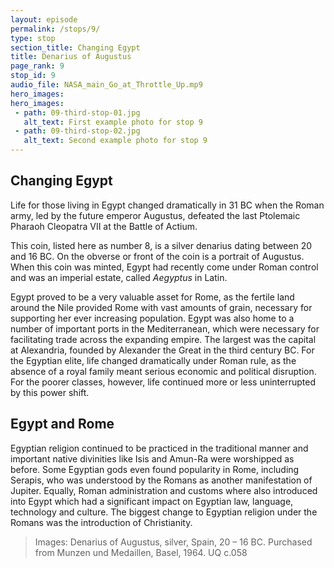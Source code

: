 ```yaml
---
layout: episode
permalink: /stops/9/
type: stop
section_title: Changing Egypt
title: Denarius of Augustus
page_rank: 9
stop_id: 9
audio_file: NASA_main_Go_at_Throttle_Up.mp9
hero_images:
hero_images:
 - path: 09-third-stop-01.jpg
   alt_text: First example photo for stop 9
 - path: 09-third-stop-02.jpg
   alt_text: Second example photo for stop 9
---
```


## Changing Egypt 

Life for those living in Egypt changed dramatically in 31 BC when the Roman army, led by the future emperor Augustus, defeated the last Ptolemaic Pharaoh Cleopatra VII at the Battle of Actium. 

This coin, listed here as number 8, is a silver denarius dating between 20 and 16 BC. On the obverse or front of the coin is a portrait of Augustus. When this coin was minted, Egypt had recently come under Roman control and was an imperial estate, called <i>Aegyptus</i> in Latin. 

Egypt proved to be a very valuable asset for Rome, as the fertile land around the Nile provided Rome with vast amounts of grain, necessary for supporting her ever increasing population. Egypt was also home to a number of important ports in the Mediterranean, which were necessary for facilitating trade across the expanding empire. The largest was the capital at Alexandria, founded by Alexander the Great in the third century BC. For the Egyptian elite, life changed dramatically under Roman rule, as the absence of a royal family meant serious economic and political disruption. For the poorer classes, however, life continued more or less uninterrupted by this power shift. 

## Egypt and Rome 

Egyptian religion continued to be practiced in the traditional manner and important native divinities like Isis and Amun-Ra were worshipped as before. Some Egyptian gods even found popularity in Rome, including Serapis, who was understood by the Romans as another manifestation of Jupiter. Equally, Roman administration and customs where also introduced into Egypt which had a significant impact on Egyptian law, language, technology and culture. The biggest change to Egyptian religion under the Romans was the introduction of Christianity. 

> Images: Denarius of Augustus, silver, Spain, 20 – 16 BC. Purchased from Munzen und Medaillen, Basel, 1964. UQ c.058 
